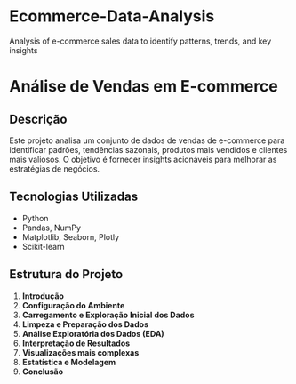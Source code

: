 # Ecommerce-Data-Analysis
Analysis of e-commerce sales data to identify patterns, trends, and key insights


# Análise de Vendas em E-commerce

## Descrição
Este projeto analisa um conjunto de dados de vendas de e-commerce para identificar padrões, tendências sazonais, produtos mais vendidos e clientes mais valiosos. O objetivo é fornecer insights acionáveis para melhorar as estratégias de negócios.

## Tecnologias Utilizadas
- Python
- Pandas, NumPy
- Matplotlib, Seaborn, Plotly
- Scikit-learn

## Estrutura do Projeto
1. **Introdução**
2. **Configuração do Ambiente**
3. **Carregamento e Exploração Inicial dos Dados**
4. **Limpeza e Preparação dos Dados**
5. **Análise Exploratória dos Dados (EDA)**
6. **Interpretação de Resultados**
7. **Visualizações mais complexas**
4. **Estatística e Modelagem**
5. **Conclusão**
